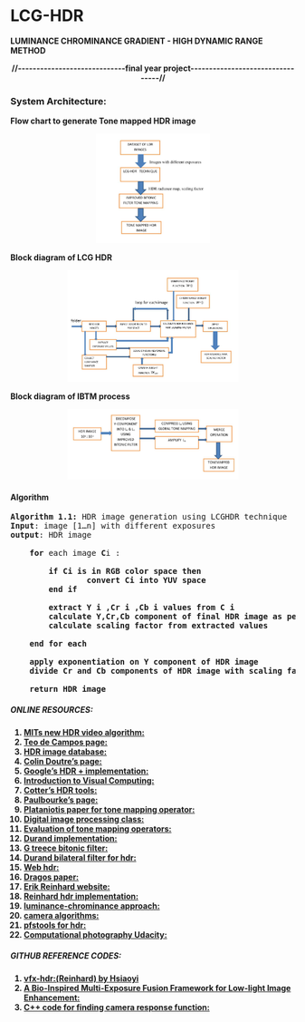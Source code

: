 # LCG-HDR
**LUMINANCE CHROMINANCE GRADIENT - HIGH DYNAMIC RANGE METHOD**

<p align="center">
<b>//-----------------------------final year project---------------------------------//</b>
</p>



### System Architecture:

**Flow chart to generate Tone mapped HDR image**

<p align="center">
<img src= "documentation\screenshots\SystemArchitecture\ToneMappingFlow.jpg"  width = "40%" height = "40%" >
</p>

**Block diagram of LCG HDR**
<p align="center">
<img src= "documentation\screenshots\SystemArchitecture\LcgHdrBlockDiagram.jpg"  width = "60%" height = "70%" >
</p>

**Block diagram of IBTM process**
<p align="center">
<img src= "documentation\screenshots\SystemArchitecture\IBTMProcess.jpg"  width = "60%" height = "70%" >
</p>



#### Algorithm


<pre>
<b>Algorithm 1.1:</b> HDR image generation using LCGHDR technique
<b>Input</b>: image [1…n] with different exposures
<b>output</b>: HDR image

    <b>for</b> each image <b>C</b>i :

        <b>if<b> <b>C</b>i is in RGB color space <b>then</b>
                convert <b>C</b>i into YUV space
        end if

        extract Y i ,Cr i ,Cb i values from C i
        calculate Y,Cr,Cb component of final HDR image as per formulae using extracted values
        calculate scaling factor from extracted values

    <b>end for each</b>

    apply exponentiation on Y component of HDR image
    divide Cr and Cb components of HDR image with scaling factor

    <b>return</b> HDR image
</pre>





##### ONLINE RESOURCES:
1. [MITs new HDR video algorithm:](https://gadgets.ndtv.com/cameras/news/mit-develops-real-time-hdr-camera-algorithm-to-prevent-overexposure-731675)
2. [Teo de Campos page:](http://www.robots.ox.ac.uk/~teo/)
3. [HDR image database:](http://hdrplusdata.org/)
4. [Colin Doutre’s page:](http://www.ece.ubc.ca/~colind/)
5. [Google’s HDR + implementation:](http://timothybrooks.com/tech/hdr-plus/)
6. [Introduction to Visual Computing:](https://www.cs.toronto.edu/~mangas/teaching/320/calendar.html)
7. [Cotter’s HDR tools:](https://ttic.uchicago.edu/~cotter/projects/hdr_tools/)
8. [Paulbourke’s page:](http://paulbourke.net/)
9. [Plataniotis paper for tone mapping operator:](https://www.comm.utoronto.ca/~kostas/)
10. [Digital image processing class:](http://www.cs.umsl.edu/~sanjiv/classes/cs5420/)
11. [Evaluation of tone mapping operators:](http://cadik.posvete.cz/tmo/)
12. [Durand implementation:](http://vision.gel.ulaval.ca/~jflalonde/cours/4105/h14/tps/results/tp5/minghou/index.html)
13. [G treece bitonic filter:](https://www.repository.cam.ac.uk/bitstream/handle/1810/252987/treece_tr700.pdf?sequence=1&amp;isAllowed=y)
14. [Durand bilateral filter for hdr:](https://people.csail.mit.edu/fredo/PUBLI/Siggraph2002/DurandBilateral.pdf)
15. [Web hdr:](http://www.jaloxa.eu/webhdr)
16. [Dragos paper:](www.resources.mpi-inf.mpg.de/tmo/logmap/)
17. [Erik Reinhard website:](www.erikreinhard.com/hdr.html)
18. [Reinhard hdr implementation:](www.cybertron.cg.tu-berlin.de/eitz/hdr/index.html)
19. [luminance-chrominance approach:](http://www.cs.tut.fi/~hdr/#ref_problems)
20. [camera algorithms:](https://www.eecs.tuberlin.de/fileadmin/fg144/Courses/10WS/pdci/talks/camera_algorithms.pdf)
21. [pfstools for hdr:](www.pfstools.sourceforge.net/pfstmo.html)
22. [Computational photography Udacity:](https://in.udacity.com/course/computational-photography--ud955)

##### GITHUB REFERENCE CODES:

1. [vfx-hdr:(Reinhard) by Hsiaoyi](https://github.com/hsiaoyi0504/vfx-HDR/tree/master/submit/src)
2. [A Bio-Inspired Multi-Exposure Fusion Framework for Low-light Image Enhancement:](https://github.com/baidut/BIMEF)
3. [C++ code for finding camera response function:](https://github.com/cbraley/hdr)






